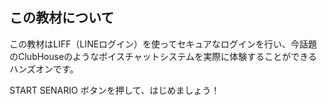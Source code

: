 ## この教材について

この教材はLIFF（LINEログイン）を使ってセキュアなログインを行い、今話題のClubHouseのようなボイスチャットシステムを実際に体験することができるハンズオンです。

START SENARIO ボタンを押して、はじめましょう！